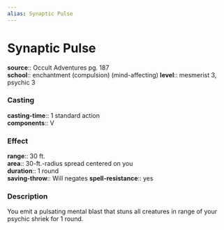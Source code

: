```yaml
---
alias: Synaptic Pulse
---
```


# Synaptic Pulse 

**source**:: Occult Adventures pg. 187  
**school**:: enchantment (compulsion) (mind-affecting)
**level**:: mesmerist 3, psychic 3

### Casting 

**casting-time**:: 1 standard action  
**components**:: V

### Effect 

**range**:: 30 ft.  
**area**:: 30-ft.-radius spread centered on you  
**duration**:: 1 round  
**saving-throw**:: Will negates
**spell-resistance**:: yes

### Description 

You emit a pulsating mental blast that stuns all creatures in range of your psychic shriek for 1 round.


